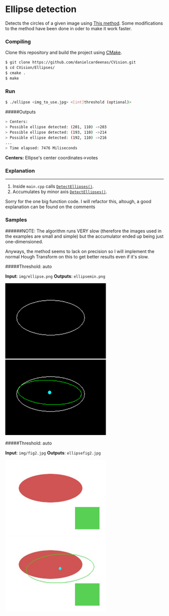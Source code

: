 # Ellipse detection
Detects the circles of a given image using [This method](http://hci.iwr.uni-heidelberg.de/publications/dip/2002/ICPR2002/DATA/07_3_20.PDF).
Some modifications to the method have been done in oder to make it work faster.

### Compiling

Clone this repository and build the project using [CMake](http://www.cmake.org/download/).

```sh
$ git clone https://github.com/danielcardeenas/CVision.git
$ cd CVision/Ellipses/
$ cmake .
$ make
```
### Run
```sh
$ ./ellipse <img_to_use.jpg> <[int]threshold (optional)>
```
#####Outputs

```sh
> Centers:
> Possible ellipse detected: (201, 110) ->203
> Possible ellipse detected: (193, 110) ->214
> Possible ellipse detected: (192, 110) ->216
...
> Time elapsed: 7476 Miliseconds

```


**Centers:** Ellipse's center coordinates->votes

### Explanation

---------------------------------------

1.  Inside `main.cpp` calls [`DetectEllipses()`](https://github.com/danielcardeenas/CVision/blob/master/libs/Utils.cpp#L846). 
2.  Accumulates by minor axis [`DetectEllipses()`](https://github.com/danielcardeenas/CVision/blob/master/libs/Utils.cpp#L959). 

Sorry for the one big function code. I will refactor this, altough, a good explanation can be found on the comments

### Samples


######NOTE:
The algorithm runs VERY slow (therefore the images used in the examples are small and simple) but the accumulator ended up being just one-dimensioned.

Anyways, the method seems to lack on precision so I will implement the normal Hough Transform on this to get better results even if it's slow.

#####Threshold: auto

**Input**: ```img/ellipse.png```
**Outputs**: ```ellipsemin.png```

<img src="https://raw.githubusercontent.com/danielcardeenas/CVision/master/Ellipses/img/ellipse.png" width="320" height="240" />
<img src="https://raw.githubusercontent.com/danielcardeenas/CVision/master/Ellipses/ellipsemin.png" width="320" height="240" />

#####Threshold: auto

**Input**: ```img/fig2.jpg```
**Outputs**: ```ellipsefig2.jpg```

<img src="https://raw.githubusercontent.com/danielcardeenas/CVision/master/Ellipses/img/fig2.jpg" width="320" height="240" />
<img src="https://raw.githubusercontent.com/danielcardeenas/CVision/master/Ellipses/ellipsefig2.jpg" width="320" height="240" />
